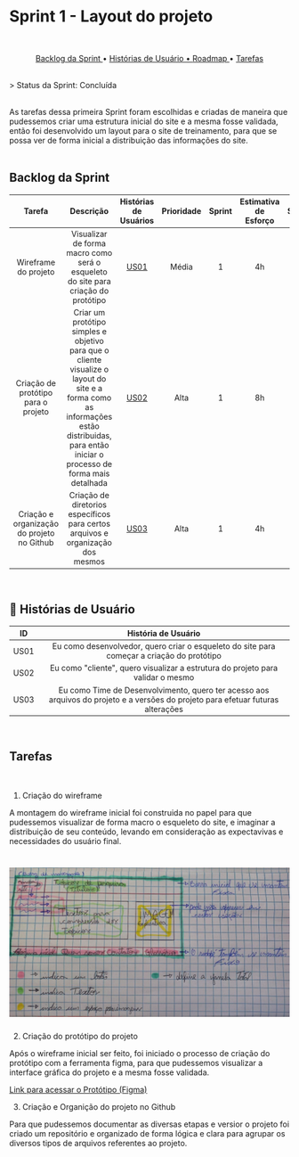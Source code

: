 # Sprint 1 - Layout do projeto
<br>

<p align="center">
  <a href ="#backlog"> Backlog da Sprint </a>  •
  <a href ="historias"> Histórias de Usuário •
  <a href ="#roadmap"> Roadmap </a> •
  <a href ="#tarefas"> Tarefas </a>

</p><br>
> Status da Sprint: Concluída

<br>
<br>

As tarefas dessa primeira Sprint foram escolhidas e criadas de maneira que pudessemos criar uma estrutura inicial do site e a mesma fosse validada, então foi desenvolvido um layout para o site de treinamento, para que se possa ver de forma inicial a distribuição das informações do site.
<br>
<br>

## Backlog da Sprint <a id="backlog"></a>

|                            Tarefa                            |                          Descrição                           |               Histórias de Usuários                | Prioridade | Sprint | Estimativa de Esforço |       Status       |
| :----------------------------------------------------------: | :----------------------------------------------------------: | :------------------------------------------------: | :--------: | :----: | :-------------------: | :----------------: |
| Wireframe do projeto | Visualizar de forma macro como será o esqueleto do site para criação do protótipo | <a href='#us01'>US01</a> | Média | 1 | 4h | :white_check_mark: |
| Criação de protótipo para o projeto |  Criar um protótipo simples e objetivo para que o cliente visualize o layout do site e a forma como as informações estão distribuidas, para então iniciar o processo de forma mais detalhada | <a href='#us02'>US02</a> | Alta | 1 | 8h | :white_check_mark: |
| Criação e organização do projeto no Github |  Criação de diretorios específicos para certos arquivos e organização dos mesmos  | <a href='#us03'>US03</a> | Alta | 1 | 4h | :white_check_mark: |

<br>

## 📖 Histórias de Usuário<a id="historia"></a>


|          ID           |                     História de Usuário                      |
| :-------------------: | :----------------------------------------------------------: |
| US01<a id='us01'></a> | Eu como desenvolvedor, quero criar o esqueleto do site para começar a criação do protótipo |
| US02<a id='us02'></a> | Eu como "cliente", quero visualizar a estrutura do projeto para validar o mesmo |
| US03<a id='us03'></a> | Eu como Time de Desenvolvimento, quero ter acesso aos arquivos do projeto e a versões do projeto para efetuar futuras alterações | 

<br>

## Tarefas<a id="tarefas"></a><br>
<br>


1. Criação do wireframe 

A montagem do wireframe inicial foi construida no papel para que pudessemos visualizar de forma macro o esqueleto do site, e imaginar a distribuição de seu conteúdo, levando em consideração as expectavivas e necessidades do usuário final.

<h1 align="center"><img src = "../../Imagens/wireframe.png"/></h1> 

2. Criação do protótipo do projeto

Após o wireframe inicial ser feito, foi iniciado o processo de criação do protótipo com a ferramenta figma, para que pudessemos visualizar a interface gráfica do projeto e a mesma fosse validada.
<br>

<a href ="https://www.figma.com/proto/yqF7J7uYamFOZbklzddYj5/Untitled?page-id=0%3A1&node-id=1-2&viewport=861%2C504%2C0.32&scaling=scale-down&starting-point-node-id=26%3A42">Link para acessar o Protótipo (Figma)</a>
<br>

3. Criação e Organição do projeto no Github

Para que pudessemos documentar as diversas etapas e versior o projeto foi criado um repositório e organizado de forma lógica e clara para agrupar os diversos tipos de arquivos referentes ao projeto.